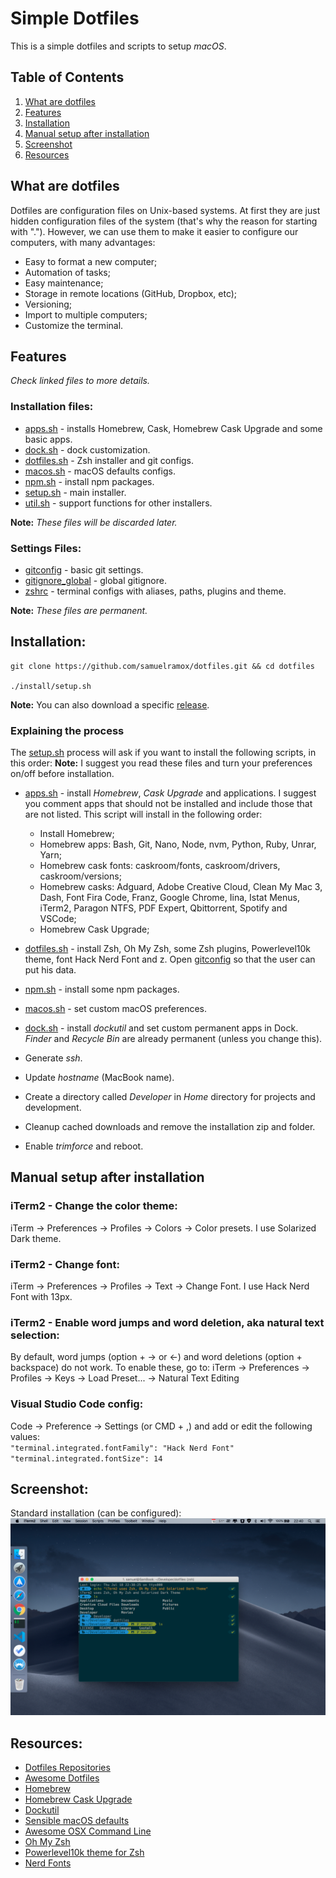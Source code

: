 # Simple Dotfiles

This is a simple dotfiles and scripts to setup _macOS_.

## Table of Contents

1. [What are dotfiles](#what-are-dotfiles)
1. [Features](#features)
1. [Installation](#installation)
1. [Manual setup after installation](#manual-setup-after-installation)
1. [Screenshot](#screenshot)
1. [Resources](#resources)

## What are dotfiles

Dotfiles are configuration files on Unix-based systems. At first they are just hidden configuration files of the system (that's why the reason for starting with "."). However, we can use them to make it easier to configure our computers, with many advantages:

- Easy to format a new computer;
- Automation of tasks;
- Easy maintenance;
- Storage in remote locations (GitHub, Dropbox, etc);
- Versioning;
- Import to multiple computers;
- Customize the terminal.

## Features

_Check linked files to more details._

### Installation files:

- [apps.sh](install/apps.sh) - installs Homebrew, Cask, Homebrew Cask Upgrade and some basic apps.
- [dock.sh](install/dock.sh) - dock customization.
- [dotfiles.sh](install/dock.sh) - Zsh installer and git configs.
- [macos.sh](install/macos.sh) - macOS defaults configs.
- [npm.sh](install/npm.sh) - install npm packages.
- [setup.sh](install/setup.sh) - main installer.
- [util.sh](install/util.sh) - support functions for other installers.

**Note:** _These files will be discarded later._

### Settings Files:

- [gitconfig](.gitconfig) - basic git settings.
- [gitignore_global](.gitignore_global) - global gitignore.
- [zshrc](.zshrc) - terminal configs with aliases, paths, plugins and theme.

**Note:** _These files are permanent._

## Installation:

```
git clone https://github.com/samuelramox/dotfiles.git && cd dotfiles

./install/setup.sh
```

**Note:** You can also download a specific [release](https://github.com/samuelramox/dotfiles/releases).

### Explaining the process

The [setup.sh](install/setup.sh) process will ask if you want to install the following scripts, in this order:
**Note:** I suggest you read these files and turn your preferences on/off before installation.

- [apps.sh](install/apps.sh) - install _Homebrew_, _Cask Upgrade_ and applications.
  I suggest you comment apps that should not be installed and include those that are not listed. This script will install in the following order:

  - Install Homebrew;
  - Homebrew apps: Bash, Git, Nano, Node, nvm, Python, Ruby, Unrar, Yarn;
  - Homebrew cask fonts: caskroom/fonts, caskroom/drivers, caskroom/versions;
  - Homebrew casks: Adguard, Adobe Creative Cloud, Clean My Mac 3, Dash, Font Fira Code, Franz, Google Chrome, Iina, Istat Menus, iTerm2, Paragon NTFS, PDF Expert, Qbittorrent, Spotify and VSCode;
  - Homebrew Cask Upgrade;

- [dotfiles.sh](install/dotfiles.sh) - install Zsh, Oh My Zsh, some Zsh plugins, Powerlevel10k theme, font Hack Nerd Font and z. Open [gitconfig](.gitconfig) so that the user can put his data.
- [npm.sh](install/npm.sh) - install some npm packages.
- [macos.sh](install/macos.sh) - set custom macOS preferences.
- [dock.sh](install/dock.sh) - install _dockutil_ and set custom permanent apps in Dock. _Finder_ and _Recycle Bin_ are already permanent (unless you change this).
- Generate _ssh_.
- Update _hostname_ (MacBook name).
- Create a directory called _Developer_ in _Home_ directory for projects and development.
- Cleanup cached downloads and remove the installation zip and folder.
- Enable _trimforce_ and reboot.

## Manual setup after installation

### iTerm2 - Change the color theme:  

iTerm → Preferences → Profiles → Colors → Color presets. I use Solarized Dark theme.

### iTerm2 - Change font:  

iTerm → Preferences → Profiles → Text → Change Font. I use Hack Nerd Font with 13px.

### iTerm2 - Enable word jumps and word deletion, aka natural text selection:  

By default, word jumps (option + → or ←) and word deletions (option + backspace) do not work. To enable these, go to: iTerm → Preferences → Profiles → Keys → Load Preset... → Natural Text Editing

### Visual Studio Code config:

Code → Preference → Settings (or CMD + ,) and add or edit the following values:  
`"terminal.integrated.fontFamily": "Hack Nerd Font"`
`"terminal.integrated.fontSize": 14`

## Screenshot:

Standard installation (can be configured):
![macOS print](./images/macOS.png)

## Resources:

- [Dotfiles Repositories](https://dotfiles.github.io/)
- [Awesome Dotfiles](https://github.com/webpro/awesome-dotfiles)
- [Homebrew](https://brew.sh/)
- [Homebrew Cask Upgrade](https://github.com/buo/homebrew-cask-upgrade)
- [Dockutil](https://github.com/kcrawford/dockutil)
- [Sensible macOS defaults](https://github.com/mathiasbynens/dotfiles/blob/master/.macos)
- [Awesome OSX Command Line](https://github.com/herrbischoff/awesome-osx-command-line)
- [Oh My Zsh](https://github.com/robbyrussell/oh-my-zsh)
- [Powerlevel10k theme for Zsh](https://github.com/romkatv/powerlevel10k)
- [Nerd Fonts](https://nerdfonts.com/)
